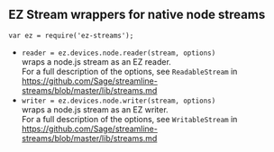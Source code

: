 ## EZ Stream wrappers for native node streams

`var ez = require('ez-streams');`

* `reader = ez.devices.node.reader(stream, options)`  
  wraps a node.js stream as an EZ reader.  
  For a full description of the options, see `ReadableStream` in
  https://github.com/Sage/streamline-streams/blob/master/lib/streams.md 
* `writer = ez.devices.node.writer(stream, options)`  
  wraps a node.js stream as an EZ writer.  
  For a full description of the options, see `WritableStream` in
  https://github.com/Sage/streamline-streams/blob/master/lib/streams.md 
